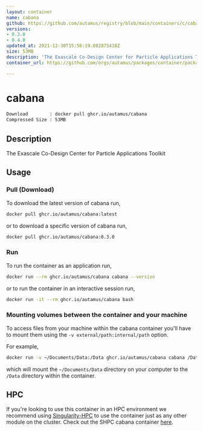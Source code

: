 ```yaml
---
layout: container
name: cabana
github: https://github.com/autamus/registry/blob/main/containers/c/cabana/spack.yaml
versions:
- 0.3.0
- 0.4.0
updated_at: 2021-12-30T15:56:19.082875418Z
size: 53MB
description: 'The Exascale Co-Design Center for Particle Applications Toolkit '
container_url: https://github.com/orgs/autamus/packages/container/package/cabana

---
```

# cabana
```bash 
Download        : docker pull ghcr.io/autamus/cabana
Compressed Size : 53MB
```

## Description
The Exascale Co-Design Center for Particle Applications Toolkit 

## Usage
### Pull (Download)
To download the latest version of cabana run,

```bash
docker pull ghcr.io/autamus/cabana:latest
```

or to download a specific version of cabana run,

```bash
docker pull ghcr.io/autamus/cabana:0.3.0
```
### Run
To run the container as an application run,
```bash
docker run --rm ghcr.io/autamus/cabana cabana --version
```

or to run the container in an interactive session run,
```bash
docker run -it --rm ghcr.io/autamus/cabana bash
```

### Mounting volumes between the container and your machine
To access files from your machine within the cabana container you'll have to mount them using the `-v external/path:internal/path` option.

For example,
```bash
docker run -v ~/Documents/Data:/Data ghcr.io/autamus/cabana cabana /Data/myData.csv
```
which will mount the `~/Documents/Data` directory on your computer to the `/Data` directory within the container.

## HPC
If you're looking to use this container in an HPC environment we recommend using [Singularity-HPC](https://singularity-hpc.readthedocs.io) to use the container just as any other module on the cluster. Check out the SHPC cabana container [here](https://singularityhub.github.io/singularity-hpc/r/ghcr.io-autamus-cabana/).